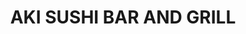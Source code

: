 ---
layout: place
title: "AKI SUSHI BAR AND GRILL"
permalink: /michigan/ypsilanti/aki-sushi-bar-and-grill.html
stateAbbr: MI
stateName: Michigan
cityName: Ypsilanti
place_id: ChIJQdGx1tinPIgRMnSDuxTg2JM
photos:
  - name: >-
      places/ChIJQdGx1tinPIgRMnSDuxTg2JM/photos/AUy1YQ30vob5pnulyPj0RJ4EcQAh9E-boFNbCA7jdk2LKbbrxlNw1s6lIrwBz_QS416CRxEMDMKDO9UDX-sCNTKDK6cu54a3uzmrVljSvuz9e3IT2akpkW4rhnZc8cs4M687FteiobANsxXm62dwRHCAmknWUNy2-UUd_tF_uOyBYLDxK7XnQRVLjdq5lImpGF6kSjZBbfNvf4Wn-evIhyvoHijp-x6ePL27ogDo_7nGaZE8PDLC2fMIS0SQoPblR_0TaTYG-KGkw4Yquv5d-7xtwg7ph9uyBlWBo3bmEzgAzLEktw
    widthPx: 3024
    heightPx: 3024
    authorAttributions:
      - displayName: AKI SUSHI BAR AND GRILL
        uri: https://maps.google.com/maps/contrib/100917683659122588405
        photoUri: >-
          https://lh3.googleusercontent.com/a-/ALV-UjVhoyhnavlI8JA2Jj1Qvjb9zyeAVx63TpRP0B23FAmn6SQxTV4=s100-p-k-no-mo
    flagContentUri: >-
      https://www.google.com/local/imagery/report/?cb_client=maps_api_places.places_api&image_key=!1e10!2sAF1QipNw7qPFGcznUoEnTWGoP_YYnPEOM1xCJtwp7kAl&hl=en-US
    googleMapsUri: >-
      https://www.google.com/maps/place//data=!3m4!1e2!3m2!1sAF1QipNw7qPFGcznUoEnTWGoP_YYnPEOM1xCJtwp7kAl!2e10!4m2!3m1!1s0x883ca7d8d6b1d141:0x93d8e014bb837432
  - name: >-
      places/ChIJQdGx1tinPIgRMnSDuxTg2JM/photos/AUy1YQ0qtTHuGWSNlWdTtzNJITzYdBPre9951oG9-0sNng09aEEKbPHlTfjdEE-X8uT24dYS31gbajTTUS5cQv-e5Y9U1ccLWEzvBIot3zuT8OPwj8pQI0psJJi_AKLoRpw34o_bGy-bQpdrlXIhSsrmRBw0f8t16Bd_6uhS8NYm3gN5GoRx6M80U2QZxRRTGhFuLiqHGrVWRbiLsZmqDhZrtCUcCObCEDvDL464VrmPjpjRJzDnrAvcE7SlZAVQoWk7NQebOQHsmUohm-oRsngxdfW7ttesWL1qlFAKkvCN9NJaLA
    widthPx: 540
    heightPx: 720
    authorAttributions:
      - displayName: AKI SUSHI BAR AND GRILL
        uri: https://maps.google.com/maps/contrib/100917683659122588405
        photoUri: >-
          https://lh3.googleusercontent.com/a-/ALV-UjVhoyhnavlI8JA2Jj1Qvjb9zyeAVx63TpRP0B23FAmn6SQxTV4=s100-p-k-no-mo
    flagContentUri: >-
      https://www.google.com/local/imagery/report/?cb_client=maps_api_places.places_api&image_key=!1e10!2sAF1QipNMY9VfufR4-yoRScUVZlMICjEUYD3w1x1tsz5j&hl=en-US
    googleMapsUri: >-
      https://www.google.com/maps/place//data=!3m4!1e2!3m2!1sAF1QipNMY9VfufR4-yoRScUVZlMICjEUYD3w1x1tsz5j!2e10!4m2!3m1!1s0x883ca7d8d6b1d141:0x93d8e014bb837432
  - name: >-
      places/ChIJQdGx1tinPIgRMnSDuxTg2JM/photos/AUy1YQ2Kwz4wsWYmLC3-mJhU1-y-KYW0qc2hS5H8mv4m3lLIP21LT1Fw3dKx0fr_Pl5T1Zsc33becBaUlsj0ttnBK6uEy0Pcl1hJd32zYge5nPifzIfe2z_MH1-H-sRF2iZcrvJhJqQJD3ZXiw1g1jJGW3QI4VRwj-jSlYz_NILZyhaKJGKPqilCg4Gvik8Ax7lxSbG_ct-9EEv6-IhQzDha1Ypy2EsyiORIOgDmr5iKgEQjgTZNa_Uzleb_-kex-Ja05hb4ZiwNEqhVooTVsVpC5GqnV5OCTApA0w8fv1Qb2NUp5-XKVoHtuUIH-bEpFKpkhqPD32ETo0COBFqeSk9Jf4l3kJgFcZCcmhHg3abreN3w4D4xCJ-vt3GM6qkDr2d4_3AfmIXzITqGImy64LZeyAsYJEciuh854n3EdyBxF438BQ
    widthPx: 3600
    heightPx: 4800
    authorAttributions:
      - displayName: Rana Siroosian
        uri: https://maps.google.com/maps/contrib/111124744728664323934
        photoUri: >-
          https://lh3.googleusercontent.com/a-/ALV-UjW4pOyc72uzM4ktRffGWJPCxnlUrLZXOEUhk_5v_iwsitCT3j0V=s100-p-k-no-mo
    flagContentUri: >-
      https://www.google.com/local/imagery/report/?cb_client=maps_api_places.places_api&image_key=!1e10!2sCIHM0ogKEICAgMCw0qStHQ&hl=en-US
    googleMapsUri: >-
      https://www.google.com/maps/place//data=!3m4!1e2!3m2!1sCIHM0ogKEICAgMCw0qStHQ!2e10!4m2!3m1!1s0x883ca7d8d6b1d141:0x93d8e014bb837432
  - name: >-
      places/ChIJQdGx1tinPIgRMnSDuxTg2JM/photos/AUy1YQ1Gf5JOmlkKWRp18hY2BEYFx7k63anEBef6S7RWJDbDis-dzO7V7MNPHME8xaKT7ovLnr2Oy7_N4R07hvSTm2d_5FXYFZyYAyOm4C3erPqOFi8JQV8fGO35CntdBg76nVXEk6at21lnft6QGj_CL0n9boyvHnzFfxkO4YBiG7fyZwlnf5tL9yCzZrZfwjFXWarMKfy7xqos6NA3tneIkh1WBg5KBLsD3H6Uhtpr7uBr4nx7G7zHtKB3Tq0ZIiVhT854gEEEzunqAv3rmXFbNEcnGFmUcnMQbHS6vQRJcR1iQgQCQZ4z2saJrpMtJ6t4HJ2cFXiqCFun8nsjrz447V0huI6nn0pS-e1kegtVkJMst2ZSdvKaADlec22G9xqTiQfXLxdrUlbEFOOdmw-LqU7cgRMYe_iG_rNDmXC10vZWPg
    widthPx: 4032
    heightPx: 3024
    authorAttributions:
      - displayName: Mike Hardie
        uri: https://maps.google.com/maps/contrib/104914610614534351175
        photoUri: >-
          https://lh3.googleusercontent.com/a-/ALV-UjU4g_luyZ8Scw9DhqUVuQIlBzXElCQZGxBLdAkQojedeX0OUbpYTg=s100-p-k-no-mo
    flagContentUri: >-
      https://www.google.com/local/imagery/report/?cb_client=maps_api_places.places_api&image_key=!1e10!2sCIHM0ogKEICAgICWzp_zBw&hl=en-US
    googleMapsUri: >-
      https://www.google.com/maps/place//data=!3m4!1e2!3m2!1sCIHM0ogKEICAgICWzp_zBw!2e10!4m2!3m1!1s0x883ca7d8d6b1d141:0x93d8e014bb837432
  - name: >-
      places/ChIJQdGx1tinPIgRMnSDuxTg2JM/photos/AUy1YQ1t1vL9N7Cx2BUflTG3Pvfq9nCmZtmLGQ1O64am4vw2ynkKGhzawEZcZCsAgcEevu3GFnM0X3uK1DJh9jjiQp6TSYnUIv9d1AQDlANMJsnwatz4Xr1d_jdombcFPwnCWGQjXIeDYa3iPx4hHqtYAvzMRQuAZjH2O_6aNw1s3KCZmgRSA0k6H2ixAWiU9kuun2r0A0USRPx-Nm6lTse23715Pk4BSaxvnEVlbJHpKp9DPmXruW2oWkSsquoxEAJwyd3OPzHjBI_TS00weDCjkDIbbQaQEMPKh8XP1WeXbL9YgA
    widthPx: 1080
    heightPx: 1080
    authorAttributions:
      - displayName: AKI SUSHI BAR AND GRILL
        uri: https://maps.google.com/maps/contrib/100917683659122588405
        photoUri: >-
          https://lh3.googleusercontent.com/a-/ALV-UjVhoyhnavlI8JA2Jj1Qvjb9zyeAVx63TpRP0B23FAmn6SQxTV4=s100-p-k-no-mo
    flagContentUri: >-
      https://www.google.com/local/imagery/report/?cb_client=maps_api_places.places_api&image_key=!1e10!2sAF1QipMOgSBIztRD5GjuLVZ2ndKvts7BWH2z-2XRajdb&hl=en-US
    googleMapsUri: >-
      https://www.google.com/maps/place//data=!3m4!1e2!3m2!1sAF1QipMOgSBIztRD5GjuLVZ2ndKvts7BWH2z-2XRajdb!2e10!4m2!3m1!1s0x883ca7d8d6b1d141:0x93d8e014bb837432
  - name: >-
      places/ChIJQdGx1tinPIgRMnSDuxTg2JM/photos/AUy1YQ2kvDZZyr1ZE8wWv8lPCnxLeVDkST2Ptw_MmwTrA6U0ZZSab8eylNtZwDKL6t_CQ7zdf3sNY0LgM5ckdvyuXnw2S7L4_46iHMQ6yM1FBPDIhNRISRpdSyyfwMq6Vf0NoXqTTBP6HK-JWyeyRiGK9hv0Ai5TW9a0zzUJnYGfFUk0cC8vmacnMHx_NznjnnTpX0FDxpZLXla9NRASvau17U1C3re6wppzapv7DtkyjIvJZjcp46oBUuU_2Wc7gSTMwZrsKg2vKvTR_fvXxsrfaF1xNxfo2-PiBCB6TLxf_JPttA
    widthPx: 3024
    heightPx: 4032
    authorAttributions:
      - displayName: AKI SUSHI BAR AND GRILL
        uri: https://maps.google.com/maps/contrib/100917683659122588405
        photoUri: >-
          https://lh3.googleusercontent.com/a-/ALV-UjVhoyhnavlI8JA2Jj1Qvjb9zyeAVx63TpRP0B23FAmn6SQxTV4=s100-p-k-no-mo
    flagContentUri: >-
      https://www.google.com/local/imagery/report/?cb_client=maps_api_places.places_api&image_key=!1e10!2sAF1QipMdweKVghNZ0knuTpbcXlJmkBPbK1NlxQHvfStR&hl=en-US
    googleMapsUri: >-
      https://www.google.com/maps/place//data=!3m4!1e2!3m2!1sAF1QipMdweKVghNZ0knuTpbcXlJmkBPbK1NlxQHvfStR!2e10!4m2!3m1!1s0x883ca7d8d6b1d141:0x93d8e014bb837432
  - name: >-
      places/ChIJQdGx1tinPIgRMnSDuxTg2JM/photos/AUy1YQ1bqPc8EvFtTrPyK0qQ85pxBT6j6hVSkHBQiCCwxNWN7XrZbPAF7XnDfV9u_DZfSEEtGACSFG_kXAdg9gX2j414f0vtPvxZzVFjdkLsIHN9vvQLuEAMcNFAKkHxRSyJafoPyXUNu_vqNrmZhYnWLSdKnV49-1mwuBbzDR5pKS1bRhF9DGiwn3xTL-EjDPftrt2hzmY8TcUI7SQ1IB3dN0tRiSlZMAYBYOO1o1WNRtdxeoKkgFluD46J99EcmqXzT3-foBykt-uKC8WBs1eZALQmg8UnMceweCrW0mb8boabdA
    widthPx: 1440
    heightPx: 1080
    authorAttributions:
      - displayName: AKI SUSHI BAR AND GRILL
        uri: https://maps.google.com/maps/contrib/100917683659122588405
        photoUri: >-
          https://lh3.googleusercontent.com/a-/ALV-UjVhoyhnavlI8JA2Jj1Qvjb9zyeAVx63TpRP0B23FAmn6SQxTV4=s100-p-k-no-mo
    flagContentUri: >-
      https://www.google.com/local/imagery/report/?cb_client=maps_api_places.places_api&image_key=!1e10!2sAF1QipOqYJ_iwanwexuFN8xkSrc-tUg3UVUH0K_v52Lf&hl=en-US
    googleMapsUri: >-
      https://www.google.com/maps/place//data=!3m4!1e2!3m2!1sAF1QipOqYJ_iwanwexuFN8xkSrc-tUg3UVUH0K_v52Lf!2e10!4m2!3m1!1s0x883ca7d8d6b1d141:0x93d8e014bb837432
  - name: >-
      places/ChIJQdGx1tinPIgRMnSDuxTg2JM/photos/AUy1YQ11UcOIh2FNgoArTexv29YV5LTRHxs63il9HTBGH_R4qzxzaGt1SfVSzqvglBvKV9arXUs8gmhN1bfqZfW8knrb1top5FAA-ogmyOs-To3cWt9L4csr1oTd14aeUr6PhcXz0W7RPBHGpqXUmNuFIzm2cUKdWRip2dhAunsIU4ybpJhDaNn6DQm0tNoRlUQ5hV9E5W5tO1Hsit9yd8XPNO72gOjob_ObD79WZboeKh4JTb9TSRnwveo7DmufhUA4bwbMLlQ07bvVVQLMd-fIe4MasMtOBCqgVJ-kjsf_xqBcOlqsBMIZnRD80YzaEaHzKr2HJ0G7SKmx5AQJUd290dS4lbTOErJAVZtmOj_4jFsHZ_ndHuAvIW7HzrFvoySTpariudYUBSLDW3rJDrrB-cXM5FWdjOTz6clPILA7HJ_-og
    widthPx: 4032
    heightPx: 1960
    authorAttributions:
      - displayName: John Muczynski
        uri: https://maps.google.com/maps/contrib/102565831555037749402
        photoUri: >-
          https://lh3.googleusercontent.com/a-/ALV-UjW1j4qo3ycbEionaby7iA10sa4JN1K8GXsDT0li6-n_ctzxvjKy=s100-p-k-no-mo
    flagContentUri: >-
      https://www.google.com/local/imagery/report/?cb_client=maps_api_places.places_api&image_key=!1e10!2sCIHM0ogKEICAgICklZSCQw&hl=en-US
    googleMapsUri: >-
      https://www.google.com/maps/place//data=!3m4!1e2!3m2!1sCIHM0ogKEICAgICklZSCQw!2e10!4m2!3m1!1s0x883ca7d8d6b1d141:0x93d8e014bb837432
  - name: >-
      places/ChIJQdGx1tinPIgRMnSDuxTg2JM/photos/AUy1YQ20LhKb_SFyBoyrnKhiAw9WL9pWMcLymoau5Ar8E4R3YiYPEtGum-ZsjI2P3Raqwh3a6M9I6V8yEOvXRo5KWn_nmBXCIwbOr-zua-wwRyAW23j-ThaRS8tylyBqxY0qTwvuYIuF6weCQQ1KH13OVrOZ9yweOtq8P88tpos_2ULlaG8TQtVfy07BPUC30JTcg5yzjSIAH9iMMd-uqGMw33It40ywUmXSQSlSyXpXKXtlo8wIzTH4Z1JD1DlYwBoOqQHC0TGPk0TF9f7TKKkimvmv0z-K4VnZUqAQ84ll561c0jREkFVbyiLXsI98zL1xi94izXW-pkSTM42nMuEzoFsaFFlQYrdUH70XqxjEJvJPqGNdzq3dyuKJBZujiibjmJS0AbOZvl2Bp9GrKho7VX9M1LW5nABu0eBPsoIIGbxOH8C-
    widthPx: 3024
    heightPx: 4032
    authorAttributions:
      - displayName: Jennifer Propst
        uri: https://maps.google.com/maps/contrib/103877255519818724664
        photoUri: >-
          https://lh3.googleusercontent.com/a-/ALV-UjXzS2Yr_AJpPyCzB967NPnTcrq2VxdfIFnrmd5ZJ-hgvzP64IbQPw=s100-p-k-no-mo
    flagContentUri: >-
      https://www.google.com/local/imagery/report/?cb_client=maps_api_places.places_api&image_key=!1e10!2sCIHM0ogKEICAgIC5nrKmkAE&hl=en-US
    googleMapsUri: >-
      https://www.google.com/maps/place//data=!3m4!1e2!3m2!1sCIHM0ogKEICAgIC5nrKmkAE!2e10!4m2!3m1!1s0x883ca7d8d6b1d141:0x93d8e014bb837432
  - name: >-
      places/ChIJQdGx1tinPIgRMnSDuxTg2JM/photos/AUy1YQ2lmCDZHqZQgDMIvzZu8vhl6U7C5fDf1XDqx2FbKQa980u018Hm2thkWkxq0dD5loVosNiAsKIo-aJFHNe6ddBBaU4RWzcKfTnTajAjWIhd6TYOHeuHGj6E1i5e4J2WcMXAlggCAQsLdozLWCXD8t2PZ-tRI_iAMrdJvxq7rV0WXx4cDDpHl3DpONZchDFcRGfXztIfcRgFG3Vuw1hVBi2lmwPglWyIC1ckkHS4GSrO_0FGVJwNtP3aHk6-5kJTsbw2rWafa4vl4O2bsqYMGuzaK4WxiT8SPCqYd_B51VGKeLkddKgh4U9BdfnY--5DS2-GTBZUrRPcKFJWX6wIMDmbMDInnTpYuTqSpHTumKVIqKuQ0oNHn4WDB5wbEaGh9mMul1HV--lmHskzvRPHIyCSSjxHNGmg8J67qkFZ5Bid-hA
    widthPx: 4032
    heightPx: 2268
    authorAttributions:
      - displayName: Erin Papow
        uri: https://maps.google.com/maps/contrib/115226048192753397859
        photoUri: >-
          https://lh3.googleusercontent.com/a-/ALV-UjWB_JBkE66HdT2h299W_Wg4fc-bXP4LqehsFRMmRTCHqugELPGE=s100-p-k-no-mo
    flagContentUri: >-
      https://www.google.com/local/imagery/report/?cb_client=maps_api_places.places_api&image_key=!1e10!2sCIHM0ogKEICAgIDbiqqvlAE&hl=en-US
    googleMapsUri: >-
      https://www.google.com/maps/place//data=!3m4!1e2!3m2!1sCIHM0ogKEICAgIDbiqqvlAE!2e10!4m2!3m1!1s0x883ca7d8d6b1d141:0x93d8e014bb837432
address: 1828 Whittaker Rd, Ypsilanti, MI 48197, USA
street: 1828 Whittaker Rd
city: Ypsilanti
state: MI
zip: '48197'
country: USA
neighborhood: null
latitude: '42.214369'
longitude: '-83.619757'
accessibility_options:
  wheelchairAccessibleParking: true
  wheelchairAccessibleEntrance: true
  wheelchairAccessibleRestroom: true
  wheelchairAccessibleSeating: true
business_status: OPERATIONAL
name: AKI SUSHI BAR AND GRILL
google_maps_links:
  directionsUri: >-
    https://www.google.com/maps/dir//''/data=!4m7!4m6!1m1!4e2!1m2!1m1!1s0x883ca7d8d6b1d141:0x93d8e014bb837432!3e0
  placeUri: https://maps.google.com/?cid=10653511298194830386
  writeAReviewUri: >-
    https://www.google.com/maps/place//data=!4m3!3m2!1s0x883ca7d8d6b1d141:0x93d8e014bb837432!12e1
  reviewsUri: >-
    https://www.google.com/maps/place//data=!4m4!3m3!1s0x883ca7d8d6b1d141:0x93d8e014bb837432!9m1!1b1
  photosUri: >-
    https://www.google.com/maps/place//data=!4m3!3m2!1s0x883ca7d8d6b1d141:0x93d8e014bb837432!10e5
primary_type: Sushi Restaurant
opening_hours:
  regular: null
  current: null
secondary_opening_hours:
  regular:
    weekdayDescriptions: null
    type: null
  current:
    weekdayDescriptions: null
    type: null
phone: null
price_level: null
price_range: null
rating: null
rating_count: 0
website: null
description: null
reviews: null
parking_options: null
payment_options: null
allow_dogs: null
curbside_pickup: null
delivery: null
dine_in: null
good_for_children: null
good_for_groups: null
good_for_sports: null
live_music: null
menu_for_children: null
outdoor_seating: null
reservable: null
restroom: null
serves_beer: null
serves_breakfast: null
serves_brunch: null
serves_cocktails: null
serves_coffee: null
serves_dinner: null
serves_dessert: null
serves_lunch: null
serves_vegetarian_food: null
serves_wine: null
takeout: null
slug: AKI-SUSHI-BAR-AND-GRILL

---